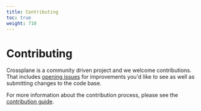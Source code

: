 ```yaml
---
title: Contributing
toc: true
weight: 710
---
```

# Contributing

Crossplane is a community driven project and we welcome contributions.
That includes [opening issues](https://github.com/crossplaneio/crossplane/issues) for improvements you'd like to see as well as submitting changes to the code base.

For more information about the contribution process, please see the [contribution guide](https://github.com/crossplaneio/crossplane/blob/master/CONTRIBUTING.md).